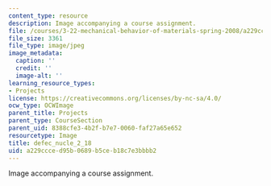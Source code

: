 ```yaml
---
content_type: resource
description: Image accompanying a course assignment.
file: /courses/3-22-mechanical-behavior-of-materials-spring-2008/a229ccced95b0689b5ceb18c7e3bbbb2_defec_nucle_2_18.jpg
file_size: 3361
file_type: image/jpeg
image_metadata:
  caption: ''
  credit: ''
  image-alt: ''
learning_resource_types:
- Projects
license: https://creativecommons.org/licenses/by-nc-sa/4.0/
ocw_type: OCWImage
parent_title: Projects
parent_type: CourseSection
parent_uid: 8388cfe3-4b2f-b7e7-0060-faf27a65e652
resourcetype: Image
title: defec_nucle_2_18
uid: a229ccce-d95b-0689-b5ce-b18c7e3bbbb2
---
```

Image accompanying a course assignment.